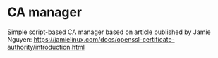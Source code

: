 # CA manager

Simple script-based CA manager based on article published by Jamie Nguyen: https://jamielinux.com/docs/openssl-certificate-authority/introduction.html
